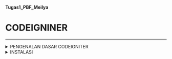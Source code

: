 #### Tugas1_PBF_Meilya
# CODEIGNINER
***

<details>
<summary> PENGENALAN DASAR CODEIGNITER </summary>

### Definisi CodeIgniter
CodeIgniter merupakan salah satu framework yang populer di dunia pengembangan aplikasi dan web dengan menggunakan konsep Model-View-Controller (MVC). Sebagai platform open-source, CodeIgniter menjadi pilihan utama bagi para pengembang yang bekerja dengan bahasa pemrograman PHP. Penggunaan CodeIgniter bertujuan untuk mempercepat dan menyederhanakan proses pengembangan proyek. CodeIgniter mengadopsi model MVC, suatu pendekatan yang sangat cocok untuk merancang aplikasi atau website yang bersifat dinamis. Konsep MVC digunakan untuk memisahkan komponen utama ke dalam beberapa bagian, membentuk pola yang efektif saat proses pengembangan aplikasi. 


### Fitur Fitur CodeIgniter
* #### Model-View-Controller
  Model View Controller atau yang dapat disingkat MVC adalah sebuah pola arsitektur dalam membuat sebuah aplikasi dengan cara memisahkan kode menjadi tiga bagian yang terdiri dari:
  
  - Model : 
    Bagian yang bertugas untuk menyiapkan, mengatur, memanipulasi, dan mengorganisasikan data yang ada di database.
  - View
    Bagian yang bertugas untuk menampilkan informasi dalam bentuk Graphical User Interface (GUI).
  - Controller
    Bagian yang bertugas untuk menghubungkan serta mengatur model dan view agar dapat saling terhubung.
  
* #### Library Bawaan
  Dalam library bawaan ini, tersedia tutorial atau petunjuk yang mencakup masalah umum yang pernah dihadapi oleh pengembang lain dan solusi yang ditemukan, sehingga bisa menjadi referensi bagi pengguna lain. Fitur ini memungkinkan pengguna menemukan berbagai solusi seputar pemrograman. Pengembang CodeIgniter memiliki akses ke dokumentasi lengkap yang menjelaskan cara kerja sistem aplikasi serta informasi lainnya seputar pengembangan PHP. 
* #### Sangat Ringan
  Dalam era di mana kecepatan pemuatan aplikasi menjadi prioritas, CodeIgniter memberikan waktu pemuatan kurang dari satu detik setelah instalasi. Dengan respons cepat kurang dari 50 milisekon, CodeIgniter menjadi lebih cepat dibandingkan dengan beberapa framework lainnya. 
* #### Source Code yang Kompak
  Ukuran source code yang kecil menjadi keunggulan, menyederhanakan implementasi dan pembaruan sistem aplikasi. CodeIgniter memiliki source code yang kurang lebih hanya 2 MB, memudahkan pengguna untuk memahami CodeIgniter dan cara kerjanya.

### Keuntungan CodeIgniter
- Mudah dipelajari : CodeIgniter merupakan framework yang sangat mudah dipelajari, terutama jika sudah menguasai PHP. Anda dapat menguasai CodeIgniter dalam waktu singkat untuk membangun dan mengembangkan aplikasi.
- Dapat dimodifikasi : CodeIgniter sudah dilengkapi dengan library yang berisi banyak bantuan dan petunjuk. Jika Anda tidak menemukan yang Anda cari, Anda dapat dengan mudah menambahkan bantuan, petunjuk, atau library sendiri secara mandiri.
- Fleksibel : CodeIgniter dilengkapi dengan sejumlah fitur dan komponen canggih yang berdiri sendiri tanpa saling bergantung. Hal ini memungkinkan pengguna untuk meng-upgrade dan memperbaiki masalah tertentu dengan mudah.
- sagat cepat : Pengguna umumnya lebih menyukai perangkat lunak yang mampu memproses proses dengan cepat. CodeIgniter hadir sebagai framework super cepat, di mana proses loading dan eksekusi perintah dapat diproses dalam waktu kurang dari 50 milisekon.

### Kekurangan CodeIgniter
- CodeIgniter masih memiliki keleluasaan yang signifikan dalam penulisan kode, seperti kemampuan untuk secara bebas menambahkan file.
- Framework ini tidak sepenuhnya mencerminkan konsep Model-View-Controller (MVC) dengan benar, seperti contoh penggunaan perintah echo yang masih dapat dilakukan langsung pada file Controller.
- Walau terdapat berbagai library yang tersedia, CodeIgniter tidak dirancang untuk pengembangan situs web dengan skala besar atau kebutuhan perusahaan.  
</details>

<details>
<summary> INSTALASI </summary>
  
CodeIgniter memiliki 2 cara yang dapat dilakukan untuk melakukan proses instalasi
  
### 1. Instalasi Secara Manual
Untuk melakukan instalasi manual, download file zip dari CodeIgniter 4 melalui website resminya.
![Screenshot 2024-03-18 105007](https://github.com/Meilyaatffh/Meilyaatffh/assets/134565192/b626da98-f509-4d39-a6f5-399372ce99d0)
Kemudian, extract file zip tersebut dan ubah namanya sesuai dengan nama project yang  diinginkan. CodeIgniter ini sudah bisa langsung dijalankan di web browser Anda dengan mengakses localhost/ci4/public.


### 2. Instalasi Melalui Composer
Cara kedua untuk menginstall CodeIgniter 4 adalah menggunakan Composer. Kelebihannya, path folder project Anda bisa dibuat dimana saja, tidak perlu di folder htdocs. 
Melakukan cek composer untuk memastikan apakah composer sudah terinstall di komputer kita, dengan mengetikkan perintah composer. Jika tampilannya sudah seperti yang dibawah ini maka artinya composer sudah berhasil terinstall
![Screenshot 2024-03-18 101643](https://github.com/Meilyaatffh/Meilyaatffh/assets/134565192/83bd8c44-59eb-4e87-a108-eedc4518fcaa)

kemudian ketikkan perintah composer create-project codeigniter4/appstarter nama_folder untuk melakukan proses install. Disini saya membuat folder dengan nama BelajarCI4.
![Screenshot 2024-03-18 103248](https://github.com/Meilyaatffh/Meilyaatffh/assets/134565192/6b8a05b0-d32f-4dc0-9d92-999085fc0c67)

ketikkan perintah cd BelajarCI4 untuk masuk ke dalam folder yang telah kita buat. Perintah php spark serve untuk menjalankan.
![image](https://github.com/Meilyaatffh/Meilyaatffh/assets/134565192/c4f2140f-3905-4298-812a-e9790a5aa7db)

Selanjutnya, buka browser dan ketikkan akses localhost:8080. Halaman awal CodeIgniter akan tampil seperti gambar di bawah ini :
![image](https://github.com/Meilyaatffh/Meilyaatffh/assets/134565192/fa733798-789f-4982-a89f-101626b240e5)




